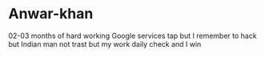 # Anwar-khan
02-03 months of hard working Google services tap but I remember to hack but Indian man not trast but my work daily check and I win 
